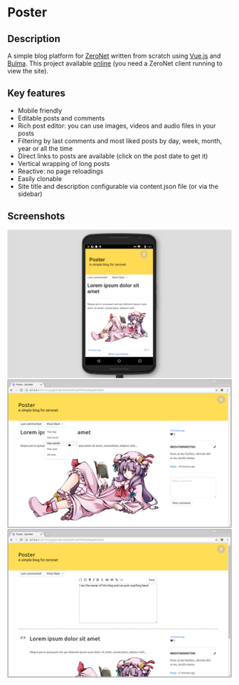 # Poster

## Description

A simple blog platform for [ZeroNet](https://github.com/HelloZeroNet/ZeroNet) written from scratch using [Vue.js](https://vuejs.org/) and [Bulma](https://bulma.io/). This project available [online](http://127.0.0.1:43110/1J2ZJjs97wEcW36x5d9f1QnPVPVDv8wbJ/) (you need a ZeroNet client running to view the site).

## Key features

- Mobile friendly
- Editable posts and comments
- Rich post editor: you can use images, videos and audio files in your posts
- Filtering by last comments and most liked posts by day, week, month, year or all the time
- Direct links to posts are available (click on the post date to get it)
- Vertical wrapping of long posts
- Reactive: no page reloadings
- Easily clonable
- Site title and description configurable via content.json file (or via the sidebar)

## Screenshots

![](screenshots/0.png?raw=true)
![](screenshots/1.png?raw=true)
![](screenshots/2.png?raw=true)
